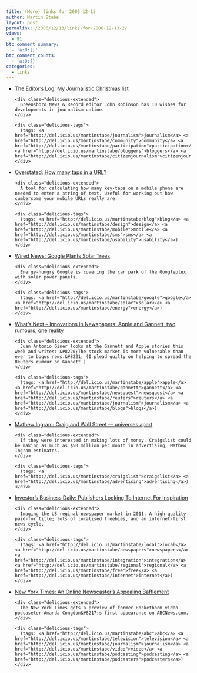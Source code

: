 ```yaml
---
title: (More) links for 2006-12-13
author: Martin Stabe
layout: post
permalink: /2006/12/13/links-for-2006-12-13-2/
views:
  - 91
btc_comment_summary:
  - 'a:0:{}'
btc_comment_counts:
  - 'a:0:{}'
categories:
  - links
---
```

<ul class="delicious">
  <li>
    <div class="delicious-link">
      <a href="http://blog.news-record.com/staff/jrblog/archives/2006/12/my_christmas_li_1.html">The Editor&#8217;s Log: My Journalistic Christmas list</a>
    </div>
    
    <div class="delicious-extended">
      Greensboro News & Record editor John Robinson has 10 wishes for developments in journalism online.
    </div>
    
    <div class="delicious-tags">
      (tags: <a href="http://del.icio.us/martinstabe/journalism">journalism</a> <a href="http://del.icio.us/martinstabe/community">community</a> <a href="http://del.icio.us/martinstabe/participation">participation</a> <a href="http://del.icio.us/martinstabe/bloggers">bloggers</a> <a href="http://del.icio.us/martinstabe/citizenjournalism">citizenjournalism</a>)
    </div>
  </li>
  
  <li>
    <div class="delicious-link">
      <a href="http://overstated.net/2006/12/11/how-many-taps-in-a-url">Overstated: How many taps in a URL?</a>
    </div>
    
    <div class="delicious-extended">
      A tool for calculating how many key-taps on a mobile phone are needed to enter a string of text. Useful for working out how cumbersome your mobile URLs really are.
    </div>
    
    <div class="delicious-tags">
      (tags: <a href="http://del.icio.us/martinstabe/blog">blog</a> <a href="http://del.icio.us/martinstabe/design">design</a> <a href="http://del.icio.us/martinstabe/mobile">mobile</a> <a href="http://del.icio.us/martinstabe/sms">sms</a> <a href="http://del.icio.us/martinstabe/usability">usability</a>)
    </div>
  </li>
  
  <li>
    <div class="delicious-link">
      <a href="http://www.wired.com/news/technology/0,72292-0.html?tw=rss.index">Wired News: Google Plants Solar Trees</a>
    </div>
    
    <div class="delicious-extended">
      Energy-hungry Google is covering the car park of the Googleplex with solar power panels.
    </div>
    
    <div class="delicious-tags">
      (tags: <a href="http://del.icio.us/martinstabe/google">google</a> <a href="http://del.icio.us/martinstabe/solar">solar</a> <a href="http://del.icio.us/martinstabe/energy">energy</a>)
    </div>
  </li>
  
  <li>
    <div class="delicious-link">
      <a href="http://www.innovationsinnewspapers.com/index.php/2006/12/12/apple-and-gannett-two-rumors-one-reality/">What&#8217;s Next &#8211; Innovations in Newspapers: Apple and Gannett, two rumours, one reality</a>
    </div>
    
    <div class="delicious-extended">
      Juan Antonio Giner looks at the Gannett and Apple stories this week and writes: &#8220;The stock market is more vulnerable than ever to bogus news.&#8221; (I plead guilty on helping to spread the Reuters rumour on Gannett.)
    </div>
    
    <div class="delicious-tags">
      (tags: <a href="http://del.icio.us/martinstabe/apple">apple</a> <a href="http://del.icio.us/martinstabe/gannett">gannett</a> <a href="http://del.icio.us/martinstabe/newsquest">newsquest</a> <a href="http://del.icio.us/martinstabe/reuters">reuters</a> <a href="http://del.icio.us/martinstabe/journalism">journalism</a> <a href="http://del.icio.us/martinstabe/blogs">blogs</a>)
    </div>
  </li>
  
  <li>
    <div class="delicious-link">
      <a href="http://www.mathewingram.com/work/2006/12/12/craig-and-wall-street-universes-apart/">Mathew Ingram: Craig and Wall Street — universes apart</a>
    </div>
    
    <div class="delicious-extended">
      If they were interested in making lots of money, Craigslist could be making as much as $50 million per month in advertising, Mathew Ingram estimates.
    </div>
    
    <div class="delicious-tags">
      (tags: <a href="http://del.icio.us/martinstabe/craigslist">craigslist</a> <a href="http://del.icio.us/martinstabe/advertising">advertising</a>)
    </div>
  </li>
  
  <li>
    <div class="delicious-link">
      <a href="http://www.investors.com/editorial/IBDArticles.asp?artsec=17&#038;issue=20061208">Investor&#8217;s Business Daily: Publishers Looking To Internet For Inspiration</a>
    </div>
    
    <div class="delicious-extended">
      Imaging the US reginal newspaper market in 2011. A high-quality paid-for title; lots of localised freebies, and an internet-first news cycle.
    </div>
    
    <div class="delicious-tags">
      (tags: <a href="http://del.icio.us/martinstabe/local">local</a> <a href="http://del.icio.us/martinstabe/newspapers">newspapers</a> <a href="http://del.icio.us/martinstabe/integration">integration</a> <a href="http://del.icio.us/martinstabe/regional">regional</a> <a href="http://del.icio.us/martinstabe/free">free</a> <a href="http://del.icio.us/martinstabe/internet">internet</a>)
    </div>
  </li>
  
  <li>
    <div class="delicious-link">
      <a href="http://www.nytimes.com/2006/12/13/arts/television/13cong.html?_r=2&#038;ref=media&#038;oref=slogin&#038;oref=slogin">New York Times: An Online Newscaster’s Appealing Bafflement</a>
    </div>
    
    <div class="delicious-extended">
      The New York Times gets a preview of former Rocketboom video podcaseter Amanda Congdon&#8217;s first appearance on ABCNews.com.
    </div>
    
    <div class="delicious-tags">
      (tags: <a href="http://del.icio.us/martinstabe/abc">abc</a> <a href="http://del.icio.us/martinstabe/television">television</a> <a href="http://del.icio.us/martinstabe/journalism">journalism</a> <a href="http://del.icio.us/martinstabe/video">video</a> <a href="http://del.icio.us/martinstabe/podcasting">podcasting</a> <a href="http://del.icio.us/martinstabe/podcasters">podcasters</a>)
    </div>
  </li>
</ul>